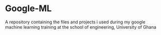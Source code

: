 # Google-ML
A repository containing the files and projects i used during my google machine learning training at the school of engineering, University of Ghana
